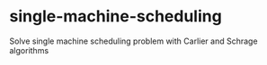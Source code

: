 # single-machine-scheduling
Solve single machine scheduling  problem with Carlier and Schrage algorithms
